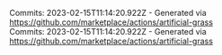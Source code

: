 Commits: 2023-02-15T11:14:20.922Z - Generated via https://github.com/marketplace/actions/artificial-grass
<br>
Commits: 2023-02-15T11:14:20.922Z - Generated via https://github.com/marketplace/actions/artificial-grass
<br>
